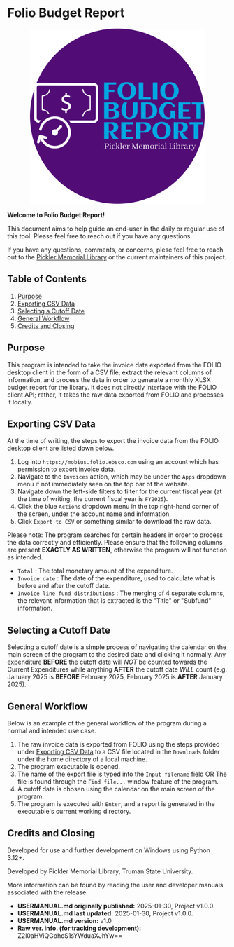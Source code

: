 # Folio Budget Report

<div align="center">
    <img src="images_not_bundled/fbr-logo-color-modified.png"
    width="400px"
    alt="Budget Report Logo by github@jaq-lagnirac">
</div>

**Welcome to Folio Budget Report!**

This document aims to help guide an end-user in the daily or regular use of
this tool. Please feel free to reach out if you have any questions.

If you have any questions, comments, or concerns, plese feel free to reach
out to the [Pickler Memorial Library](https://library.truman.edu)
or the current maintainers of this project.

## Table of Contents

1. [Purpose](#purpose)
2. [Exporting CSV Data](#exporting-csv-data)
3. [Selecting a Cutoff Date](#selecting-a-cutoff-date)
4. [General Workflow](#general-workflow)
5. [Credits and Closing](#credits-and-closing)

## Purpose

This program is intended to take the invoice data exported from the FOLIO
desktop client in the form of a CSV file, extract the relevant columns of
information, and process the data in order to generate a monthly XLSX budget
report for the library. It does not directly interface with the FOLIO client
API; rather, it takes the raw data exported from FOLIO and processes it
locally.

## Exporting CSV Data

At the time of writing, the steps to export the invoice data from the FOLIO
desktop client are listed down below.
1. Log into `https://mobius.folio.ebsco.com` using an account which has
    permission to export invoice data.
2. Navigate to the `Invoices` action, which may be under the `Apps`
    dropdown menu if not immediately seen on the top bar of the website.
3. Navigate down the left-side filters to filter for the current fiscal
    year (at the time of writing, the current fiscal year is `FY2025`).
4. Click the blue `Actions` dropdown menu in the top right-hand corner
    of the screen, under the account name and information.
5. Click `Export to CSV` or something similar to download the raw data.

Please note: The program searches for certain headers in order to process the
data correctly and efficiently. Please ensure that the following columns are
present **EXACTLY AS WRITTEN**, otherwise the program will not function as
intended.
- `Total` : The total monetary amount of the expenditure.
- `Invoice date` : The date of the expenditure, used to calculate what is
    before and after the cutoff date.
- `Invoice line fund distributions` : The merging of 4 separate columns,
    the relevant information that is extracted is the "Title" or "Subfund"
    information.

## Selecting a Cutoff Date

Selecting a cutoff date is a simple process of navigating the calendar on the
main screen of the program to the desired date and clicking it normally.
Any expenditure **BEFORE** the cutoff date will *NOT* be counted towards the
Current
Expenditures while anything **AFTER** the cutoff date *WILL* count (e.g.
January 2025
is **BEFORE** February 2025, February 2025 is **AFTER** January 2025).

## General Workflow

Below is an example of the general workflow of the program during a normal and
intended use case.

1. The raw invoice data is exported from FOLIO using the steps provided
    under [Exporting CSV Data](#exporting-csv-data)
    to a CSV file located in the `Downloads`
    folder under the home directory of a local machine.
2. The program executable is opened.
3. The name of the export file is typed into the `Input filename` field OR
    The file is found through the `Find file...` window feature of the
    program.
4. A cutoff date is chosen using the calendar on the main screen of the
    program.
5. The program is executed with `Enter`, and a report is generated in the
    executable's current working directory.

## Credits and Closing

Developed for use and further development on Windows using Python 3.12+.

Developed by Pickler Memorial Library, Truman State University.

More information can be found by reading the user and developer manuals
associated with the release.

- **USERMANUAL.md originally published:** 2025-01-30, Project v1.0.0.
- **USERMANUAL.md last updated:** 2025-01-30, Project v1.0.0.
- **USERMANUAL.md version:** v1.0
- **Raw ver. info. (for tracking development):** Z2l0aHViQGphcS1sYWduaXJhYw==